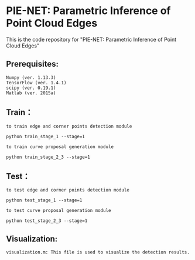 # PIE-NET: Parametric Inference of Point Cloud Edges

This is the code repository for "PIE-NET: Parametric Inference of Point Cloud Edges”


## Prerequisites: 
    Numpy (ver. 1.13.3)
    TensorFlow (ver. 1.4.1)
    scipy (ver. 0.19.1)
    Matlab (ver. 2015a)   


## Train：

    to train edge and corner points detection module

    python train_stage_1 --stage=1

    to train curve proposal generation module

    python train_stage_2_3 --stage=1


## Test：

    to test edge and corner points detection module

    python test_stage_1 --stage=1

    to test curve proposal generation module

    python test_stage_2_3 --stage=1
    
## Visualization:
    visualization.m: This file is used to visualize the detection results.
